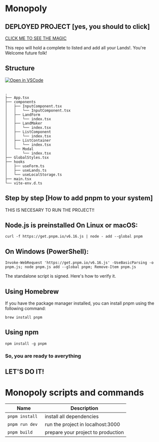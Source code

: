 # Monopoly

## DEPLOYED PROJECT [yes, you should to click]

[CLICK ME TO SEE THE MAGIC](http://monopoly-iota.vercel.app/)

This repo will hold a complete to listed and add all your Lands!.
You're Welcome future folk! 



## Structure



[![Open in VSCode](https://img.shields.io/badge/Open%20in-VSCode%20Web-blue?style=for-the-badge)](https://github.dev/taberoajorge/monopoly)


```

.
├── App.tsx
├── components
│   ├── InputComponent.tsx
│   │   └── InputComponent.tsx
│   ├── LandForm
│   │   └── index.tsx
│   ├── LandMaker
│   │   └── index.tsx
│   ├── ListComponent
│   │   └── index.tsx
│   ├── ListContainer
│   │   └── index.tsx
│   └── Modal
│       └── index.tsx
├── GlobalStyles.tsx
├── hooks
│   ├── useForm.ts
│   ├── useLands.ts
│   └── useLocalStorage.ts
├── main.tsx
└── vite-env.d.ts

```


## Step by step [How to add pnpm to your system]

THIS IS NECESARY TO RUN THE PROJECT!!

 ## Node.js is preinstalled On Linux or macOS:

`curl -f https://get.pnpm.io/v6.16.js | node - add --global pnpm`

## On Windows (PowerShell):

`Invoke-WebRequest 'https://get.pnpm.io/v6.16.js' -UseBasicParsing -o pnpm.js; node pnpm.js add --global pnpm; Remove-Item pnpm.js`

The standalone script is signed. Here's how to verify it.

## Using Homebrew
If you have the package manager installed, you can install pnpm using the following command:

`brew install pnpm`

## Using npm
`npm install -g pnpm`

### So, you are ready to averything
## LET'S DO IT!

# Monopoly scripts and commands


| Name                         | Description                                                                                                                          |
| ---------------------------- | ------------------------------------------------------------------------------------------------------------------------------------ |
| `pnpm install`           | install all dependencies                                                                            |
| `pnpm run dev ` | run the project in localhost:3000                                                       |
| `pnpm build`    |    prepare your project to production                                                                              |


